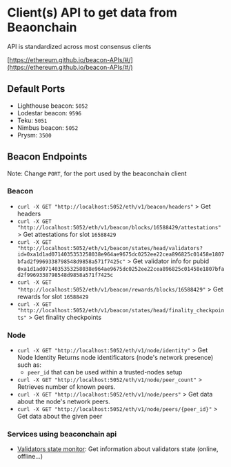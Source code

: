 # Client(s) API to get data from Beaonchain

API is standardized across most consensus clients

[https://ethereum.github.io/beacon-APIs/#/](https://ethereum.github.io/beacon-APIs/#/)

## Default Ports
- Lighthouse beacon: `5052`
- Lodestar beacon: `9596`
- Teku: `5051`
- Nimbus beacon: `5052`
- Prysm: `3500`

## Beacon Endpoints
Note: Change `PORT`, for the port used by the beaconchain client

### Beacon
- `curl -X GET "http://localhost:5052/eth/v1/beacon/headers"` > Get headers
- `curl -X GET "http://localhost:5052/eth/v1/beacon/blocks/16588429/attestations"` > Get attestations for slot `16588429`
- `curl -X GET "http://localhost:5052/eth/v1/beacon/states/head/validators?id=0xa1d1ad0714035353258038e964ae9675dc0252ee22cea896825c01458e1807bfad2f9969338798548d9858a571f7425c"` > Get validator info for pubid `0xa1d1ad0714035353258038e964ae9675dc0252ee22cea896825c01458e1807bfad2f9969338798548d9858a571f7425c`
- `curl -X GET "http://localhost:5052/eth/v1/beacon/rewards/blocks/16588429"` > Get rewards for slot `16588429`
- `curl -X GET "http://localhost:5052/eth/v1/beacon/states/head/finality_checkpoints"` > Get finality checkpoints

### Node
- `curl -X GET "http://localhost:5052/eth/v1/node/identity"` > Get Node Identity
Returns node identificators (node's network presence) such as:
   - `peer_id` that can be used within a trusted-nodes setup
- `curl -X GET "http://localhost:5052/eth/v1/node/peer_count"` > Retrieves number of known peers.
- `curl -X GET "http://localhost:5052/eth/v1/node/peers"` > Get data about the node's network peers.
- `curl -X GET "http://localhost:5052/eth/v1/node/peers/{peer_id}"` > Get data about the given peer


### Services using beaconchain api
- [Validators state monitor](https://github.com/Stakers-space/staking-scripts/tree/main/monitor/validators_state): Get information about validators state (online, offline...)